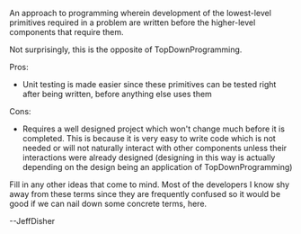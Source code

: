 

An approach to programming wherein development of the lowest-level primitives required in a problem are written before the higher-level components that require them.

Not surprisingly, this is the opposite of TopDownProgramming.

Pros:

* Unit testing is made easier since these primitives can be tested right after being written, before anything else uses them


Cons:

* Requires a well designed project which won't change much before it is completed.  This is because it is very easy to write code which is not needed or will not naturally interact with other components unless their interactions were already designed (designing in this way is actually depending on the design being an application of TopDownProgramming)


Fill in any other ideas that come to mind.  Most of the developers I know shy away from these terms since they are frequently confused so it would be good if we can nail down some concrete terms, here.

--JeffDisher

